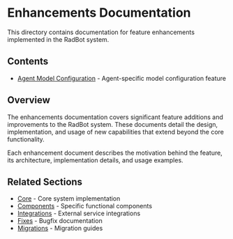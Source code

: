 # Enhancements Documentation

<!-- Version: 0.4.0 | Last Updated: 2025-05-07 -->


This directory contains documentation for feature enhancements implemented in the RadBot system.

## Contents

- [Agent Model Configuration](../agent_model_configuration.md) - Agent-specific model configuration feature

## Overview

The enhancements documentation covers significant feature additions and improvements to the RadBot system. These documents detail the design, implementation, and usage of new capabilities that extend beyond the core functionality.

Each enhancement document describes the motivation behind the feature, its architecture, implementation details, and usage examples.

## Related Sections

- [Core](../core/index.md) - Core system implementation
- [Components](../components/index.md) - Specific functional components
- [Integrations](../integrations/index.md) - External service integrations
- [Fixes](../fixes/index.md) - Bugfix documentation
- [Migrations](../migrations/index.md) - Migration guides